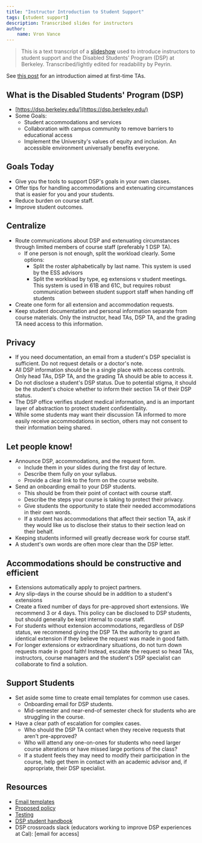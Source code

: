```yaml
---
title: "Instructor Introduction to Student Support"
tags: [student support]
description: Transcribed slides for instructors
author:
    name: Vron Vance
---
```


> This is a text transcript of a [slideshow](https://docs.google.com/presentation/d/1NNswKFPFS0M0_NT3xpdmBy1pVtSVpkalW3A1n4W0Bpg) used to introduce instructors to student support and the Disabled Students' Program (DSP) at Berkeley. Transcribed/lightly edited for readability by Peyrin.

See [this post](/first-time-ta-student-support-intro) for an introduction aimed at first-time TAs.

## What is the Disabled Students' Program (DSP)

- [https://dsp.berkeley.edu/](https://dsp.berkeley.edu/)
- Some Goals:
  - Student accommodations and services
  - Collaboration with campus community to remove barriers to educational access
  - Implement the University's values of equity and inclusion. An accessible environment universally benefits everyone.


## Goals Today

- Give you the tools to support DSP's goals in your own classes.
- Offer tips for handling accommodations and extenuating circumstances that is easier for you and your students.
- Reduce burden on course staff.
- Improve student outcomes.


## Centralize

- Route communications about DSP and extenuating circumstances through limited members of course staff (preferably 1 DSP TA).
  - If one person is not enough, split the workload clearly. Some options:
    - Split the roster alphabetically by last name. This system is used by the ESS advisors
    - Split the workload by type, eg extensions v student meetings. This system is used in 61B and 61C, but requires robust communication between student support staff when handing off students
- Create one form for all extension and accommodation requests.
- Keep student documentation and personal information separate from course materials. Only the instructor, head TAs, DSP TA, and the grading TA need access to this information. 


## Privacy

- If you need documentation, an email from a student's DSP specialist is sufficient. Do not request details or a doctor's note. 
- All DSP information should be in a single place with access controls. Only head TAs, DSP TA, and the grading TA should be able to access it.
- Do not disclose a student's DSP status. Due to potential stigma, it should be the student's choice whether to inform their section TA of their DSP status.
- The DSP office verifies student medical information, and is an important layer of abstraction to protect student confidentiality.
- While some students may want their discussion TA informed to more easily receive accommodations in section, others may not consent to their information being shared. 


## Let people know!

- Announce DSP, accommodations, and the request form.
  - Include them in your slides during the first day of lecture.
  - Describe them fully on your syllabus.
  - Provide a clear link to the form on the course website.
- Send an onboarding email to your DSP students.
  - This should be from their point of contact with course staff.
  - Describe the steps your course is taking to protect their privacy.
  - Give students the opportunity to state their needed accommodations in their own words.
  - If a student has accommodations that affect their section TA, ask if they would like us to disclose their status to their section lead on their behalf.
- Keeping students informed will greatly decrease work for course staff.
- A student's own words are often more clear than the DSP letter.


## Accommodations should be constructive and efficient

- Extensions automatically apply to project partners.
- Any slip-days in the course should be in addition to a student's extensions
- Create a fixed number of days for pre-approved short extensions. We recommend 3 or 4 days. This policy can be disclosed to DSP students, but should generally be kept internal to course staff.
- For students without extension accommodations, regardless of DSP status, we recommend giving the DSP TA the authority to grant an identical extension if they believe the request was made in good faith.
- For longer extensions or extraordinary situations, do not turn down requests made in good faith! Instead, escalate the request so head TAs, instructors, course managers and the student's DSP specialist can collaborate to find a solution.


## Support Students

- Set aside some time to create email templates for common use cases.
  - Onboarding email for DSP students.
  - Mid-semester and near-end-of semester check for students who are struggling in the course.
- Have a clear path of escalation for complex cases.
  - Who should the DSP TA contact when they receive requests that aren't pre-approved?
  - Who will attend any one-on-ones for students who need larger course alterations or have missed large portions of the class?
  - If a student feels they may need to modify their participation in the course, help get them in contact with an academic advisor and, if appropriate, their DSP specialist.


## Resources

- [Email templates](https://docs.google.com/document/d/1frkjlDn8x1U9ey0AK-bcQUkc_I0lgQAEmDHtFFr5Mto) 
- [Proposed policy](https://docs.google.com/document/d/18NBHwRaClsXc17mdzVd2x-kZkFldyuLlnd01lfUQxrg)
- [Testing](https://docs.google.com/document/d/1T4tIrbmADUhae25eRUelvDT378ZZbi0zr5R9VySghOo)
- [DSP student handbook](https://docs.google.com/document/d/1u8s5lgsCT-j19OUCAPiMEZBjCk566UyiZ19awtQIQYY)
- DSP crossroads slack (educators working to improve DSP experiences at Cal): [email for access]
